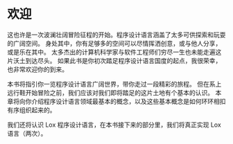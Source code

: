# 欢迎

<!--
This may be the beginning of a grand adventure. Programming languages encompass
a huge space to explore and play in. Plenty of room for your own creations to
share with others or just enjoy yourself. Brilliant computer scientists and
software engineers have spent entire careers traversing this land without ever
reaching the end. If this book is your first entry into the country, welcome.
-->
这也许是一次波澜壮阔冒险征程的开始。程序设计语言涵盖了太多可供探索和玩耍的广阔空间。
身处其中，你有足够多的空间可以尽情挥洒创意，或与他人分享，或是乐在其中。
太多杰出的计算机科学家与软件工程师们穷尽一生也未能走遍这片沃土到达尽头。
如果此书是你初次踏足程序设计语言国度的起点，我很荣幸，也非常欢迎你的到来。

<!--
The pages of this book give you a guided tour through some of the world of
languages. But before we strap on our hiking boots and venture out, we should
familiarize ourselves with the territory. The chapters in this part introduce
you to the basic concepts used by programming languages and how those concepts
are organized.
-->
本书将指引你一览程序设计语言广阔世界，带你走过一段精彩的旅程。
但在系上远行鞋开始冒险之前，我们应该对我们即将踏足的这片土地有个基本的认识。
本章将向你介绍程序设计语言领域最基本的概念，以及这些基本概念是如何环环相扣有序组织起来的。

<!--
We will also get acquainted with Lox, the language we'll spend the rest of the
book implementing (twice).
-->
我们还将认识 Lox 程序设计语言，在本书接下来的部分里，我们将真正实现 Lox 语言（两次）。
